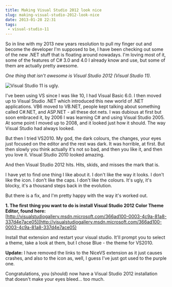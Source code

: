 ```yaml
---
title: Making Visual Studio 2012 look nice
slug: making-visual-studio-2012-look-nice
date: 2013-01-28 22:31
tags: 
 - visual-studio-11
---
```

So in line with my 2013 new years resolution to pull my finger out and become the developer I'm supposed to be, I have been checking out some of the new .NET stuff that is floating around nowadays. I'm loving most of it, some of the features of C# 3.0 and 4.0 I already know and use, but some of them are actually pretty awesome.

*One thing that isn't awesome is Visual Studio 2012 (Visual Studio 11).*

![Visual Studio 11 is ugly.](http://i.imgur.com/0zyvP5c.jpg)

I've been using VS since I was like 10, I had Visual Basic 6.0. I then moved up to Visual Studio .NET which introduced this new world of .NET applications. VB6 moved to VB.NET, people kept talking about something called C#.NET, and ASP.NET - all these dot nets. I was dubious at first but soon embraced it, by 2006 I was learning C# and using Visual Studio 2005. At some point I moved up to 2008, and it looked just how it should. The way Visual Studio had always looked.

But then I tried VS2010. My god, the dark colours, the changes, your eyes just focused on the editor and the rest was dark. It was horrible, at first. But then slowly you think actually it's not so bad, and then you like it, and then you love it. Visual Studio 2010 looked amazing.

And then Visual Studio 2012 hits. Hits, skids, and misses the mark that is.

I have yet to find one thing I like about it. I don't like the way it looks. I don't like the icon. I don't like the caps. I don't like the colours. It's ugly, it's blocky, it's a thousand steps back in the evolution.

But there is a fix, and I'm pretty happy with the way it's worked out.

**1. The first thing you want to do is install Visual Studio 2012 Color Theme Editor, found here:**
[http://visualstudiogallery.msdn.microsoft.com/366ad100-0003-4c9a-81a8-337d4e7ace05](http://visualstudiogallery.msdn.microsoft.com/366ad100-0003-4c9a-81a8-337d4e7ace05)

Install that extension and restart your visual studio. It'll prompt you to select a theme, take a look at them, but I chose Blue - the theme for VS2010.

**Update:** I have removed the links to the NiceVS extension as it just causes crashes, and also to the icon as, well, I guess I've just got used to the purple one.

Congratulations, you (should) now have a Visual Studio 2012 installation that doesn't make your eyes bleed... too much.